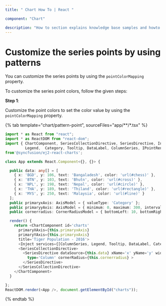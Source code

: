 ```yaml
---
title: " Chart How To | React "

component: "Chart"

description: "How to section explains knowledge base samples and howto access different types properties and events of the chart."
---
```


# Customize the series points by using patterns

You can customize the series points by using the `pointColorMapping` property.

To customize the series point colors, follow the given steps:

**Step 1**:

Customize the point colors to set the color value by using the `pointColorMapping` property.

{% tab template="chart/pattern-point", sourceFiles="app/**/*.tsx" %}

```typescript
import * as React from "react";
import * as ReactDOM from "react-dom";
import { ChartComponent, SeriesCollectionDirective, SeriesDirective, Inject,AxisModel,CornerRadiusModel,
         Legend,  Category, Tooltip, DataLabel, ColumnSeries, IPointRenderEventArgs}
from'@syncfusion/ej2-react-charts';

class App extends React.Component<{}, {}> {

  public data: any[] = [
    { x: 'BGD', y: 106, text: 'Bangaladesh', color: 'url(#chess)' },
    { x: 'BTN', y: 103, text: 'Bhutn', color: 'url(#cross)' },
    { x: 'NPL', y: 198, text: 'Nepal', color: 'url(#circle)' },
    { x: 'THA', y: 189, text: 'Thiland', color: 'url(#rectangle)' },
    { x: 'MYS', y: 250, text: 'Malaysia', color: 'url(#line)' }
  ];
  public primaryxAxis: AxisModel = { valueType: 'Category' };
  public primaryyAxis: AxisModel = { minimum: 0, maximum: 300, interval: 50 };
  public cornerradius: CornerRadiusModel = { bottomLeft: 10, bottomRight: 10, topLeft: 10, topRight: 10 };

  render() {
    return <ChartComponent id='charts'
      primaryXAxis={this.primaryxAxis}
      primaryYAxis={this.primaryxAxis}
      title='Tiger Population - 2016'>
      <Inject services={[ColumnSeries, Legend, Tooltip, DataLabel, Category]} />
      <SeriesCollectionDirective>
        <SeriesDirective dataSource={this.data} xName='x' yName='y' width={2} name='Tiger' pointColorMapping='color'
          type='Column' cornerRadius={this.cornerradius} >
        </SeriesDirective>
      </SeriesCollectionDirective>
    </ChartComponent>
  }

};
ReactDOM.render(<App />, document.getElementById("charts"));
```

{% endtab %}